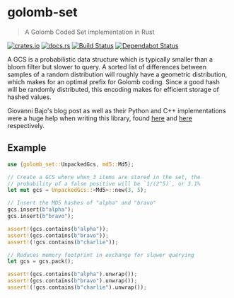 # golomb-set

> A Golomb Coded Set implementation in Rust

[![crates.io](https://img.shields.io/crates/v/golomb-set.svg)](https://crates.io/crates/golomb-set)
[![docs.rs](https://docs.rs/golomb-set/badge.svg)](https://docs.rs/golomb-set/)
[![Build Status](https://travis-ci.org/dac-gmbh/golomb-set.svg?branch=master)](https://travis-ci.org/dac-gmbh/golomb-set)
[![Dependabot Status](https://api.dependabot.com/badges/status?host=github&repo=dac-gmbh/golomb-set)](https://dependabot.com)

A GCS is a probabilistic data structure which is typically smaller than a bloom filter but slower to query. A sorted list of differences between samples of a random distribution will roughly have a geometric distribution, which makes for an optimal prefix for Golomb coding. Since a good hash will be randomly distributed, this encoding makes for efficient storage of hashed values.

Giovanni Bajo's blog post as well as their Python and C++ implementations were a huge help when writing this library, found [here](http://giovanni.bajo.it/post/47119962313/golomb-coded-sets-smaller-than-bloom-filters) and [here](https://github.com/rasky/gcs) respectively.

## Example

```rust
use {golomb_set::UnpackedGcs, md5::Md5};

// Create a GCS where when 3 items are stored in the set, the
// probability of a false positive will be `1/(2^5)`, or 3.1%
let mut gcs = UnpackedGcs::<Md5>::new(3, 5);

// Insert the MD5 hashes of "alpha" and "bravo"
gcs.insert(b"alpha");
gcs.insert(b"bravo");

assert!(gcs.contains(b"alpha"));
assert!(gcs.contains(b"bravo"));
assert!(!gcs.contains(b"charlie"));

// Reduces memory footprint in exchange for slower querying
let gcs = gcs.pack();

assert!(gcs.contains(b"alpha").unwrap());
assert!(gcs.contains(b"bravo").unwrap());
assert!(!gcs.contains(b"charlie").unwrap());
```
